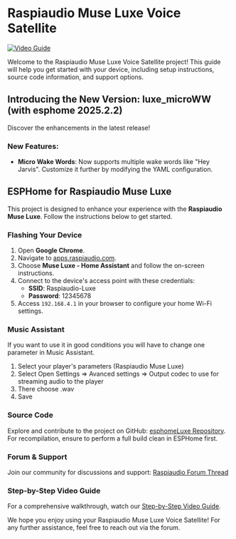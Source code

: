 # Raspiaudio Muse Luxe Voice Satellite

[![Video Guide](https://img.youtube.com/vi/iLQuCf8FqXM/0.jpg)](https://www.youtube.com/watch?v=iLQuCf8FqXM)

Welcome to the Raspiaudio Muse Luxe Voice Satellite project! This guide will help you get started with your device, including setup instructions, source code information, and support options.

## Introducing the New Version: luxe_microWW (with esphome 2025.2.2)

Discover the enhancements in the latest release!

### New Features:

- **Micro Wake Words**: Now supports multiple wake words like "Hey Jarvis". Customize it further by modifying the YAML configuration.

## ESPHome for Raspiaudio Muse Luxe

This project is designed to enhance your experience with the **Raspiaudio Muse Luxe**. Follow the instructions below to get started.

### Flashing Your Device

1. Open **Google Chrome**.
2. Navigate to [apps.raspiaudio.com](https://apps.raspiaudio.com).
3. Choose **Muse Luxe - Home Assistant** and follow the on-screen instructions.
4. Connect to the device's access point with these credentials:
   - **SSID**: Raspiaudio-Luxe
   - **Password**: 12345678
5. Access `192.168.4.1` in your browser to configure your home Wi-Fi settings.
   
### Music Assistant
If you want to use it in good conditions you will have to change one parameter in Music Assistant.
1. Select your player's parameters (Raspiaudio Muse Luxe)
2. Select Open Settings => Avanced settings => Output codec to use for streaming audio to the player
3. There choose .wav
4. Save

### Source Code

Explore and contribute to the project on GitHub: [esphomeLuxe Repository](https://github.com/RASPIAUDIO/esphomeLuxe). For recompilation, ensure to perform a full build clean in ESPHome first.

### Forum & Support

Join our community for discussions and support: [Raspiaudio Forum Thread](https://forum.raspiaudio.com/t/muse-luxe-voice-assistant-now-possible/726/209)

### Step-by-Step Video Guide

For a comprehensive walkthrough, watch our [Step-by-Step Video Guide](https://youtu.be/QDDjXAWuk0E).

We hope you enjoy using your Raspiaudio Muse Luxe Voice Satellite! For any further assistance, feel free to reach out via the forum.
